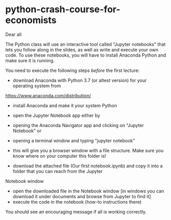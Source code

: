 # python-crash-course-for-economists

Dear all

The Python class will use an interactive tool called "Jupyter notebooks" that lets you follow along in the slides, as 
well as write and execute your own code. To use these notebooks, you will have to install Anaconda Python and make sure 
it is running.

You need to execute the following steps *before* the first lecture:

- download Anaconda with Python 3.7 (or altest version) for your operating system from

https://www.anaconda.com/distribution/

- install Anaconda and make it your system Python

- open the Jupyter Notebook app either by
 - opening the Anaconda Navigator app and clicking on "Jupyter Notebook" or
 - opening a terminal window and typing "jupyter notebook"

- this will give you a browser window with a file structure. Make sure you know where on your computer this folder is!

- download the attached file (Our first notebook.ipynb) and copy it into a folder that you can reach from the Jupyter 

Notebook window

- open the downloaded file in the Notebook window [in windows you can download it under documents and browse from Jupyter 
to find it]
- execute the code in the notebook (how-to instructions there)

You should see an encouraging message if all is working correctly.



